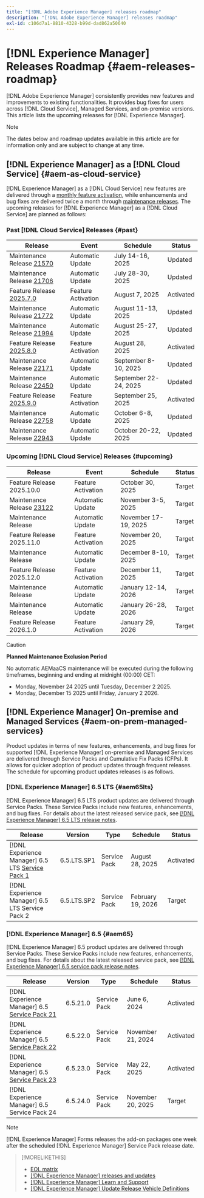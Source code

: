 ```yaml
---
title: "[!DNL Adobe Experience Manager] releases roadmap"
description: "[!DNL Adobe Experience Manager] releases roadmap"
exl-id: c106d7a1-8810-4328-b99d-dad862a50640
---
```


# [!DNL Experience Manager] Releases Roadmap {#aem-releases-roadmap}

[!DNL Adobe Experience Manager] consistently provides new features and improvements to existing functionalities. It provides bug fixes for users across [!DNL Cloud Service], Managed Services, and on-premise versions. This article lists the upcoming releases for [!DNL Experience Manager].

>[!NOTE]
>
>The dates below and roadmap updates available in this article are for information only and are subject to change at any time.

## [!DNL Experience Manager] as a [!DNL Cloud Service] {#aem-as-cloud-service}

[!DNL Experience Manager] as a [!DNL Cloud Service] new features are delivered through a [monthly feature activation](https://experienceleague.adobe.com/en/docs/experience-manager-cloud-service/content/release-notes/release-notes/release-notes-current), while enhancements and bug fixes are delivered twice a month through [maintenance releases](https://experienceleague.adobe.com/en/docs/experience-manager-cloud-service/content/release-notes/maintenance/latest).
The upcoming releases for [!DNL Experience Manager] as a [!DNL Cloud Service] are planned as follows:

### Past [!DNL Cloud Service] Releases {#past}

| Release |Event |Schedule |Status |
|---|---|---|---|
| Maintenance Release [21570](https://experienceleague.adobe.com/en/docs/experience-manager-cloud-service/content/release-notes/maintenance/2025/2025-7-0#21570)|Automatic Update|July 14-16, 2025|Updated|
| Maintenance Release [21706](https://experienceleague.adobe.com/en/docs/experience-manager-cloud-service/content/release-notes/maintenance/2025/2025-7-0#21706)|Automatic Update|July 28-30, 2025|Updated|
| Feature Release [2025.7.0](https://experienceleague.adobe.com/en/docs/experience-manager-cloud-service/content/release-notes/release-notes/2025/release-notes-2025-7-0) |Feature Activation|August 7, 2025 |Activated|
| Maintenance Release [21772](https://experienceleague.adobe.com/en/docs/experience-manager-cloud-service/content/release-notes/maintenance/2025/2025-8-0#21772)|Automatic Update|August 11-13, 2025|Updated|
| Maintenance Release [21994](https://experienceleague.adobe.com/en/docs/experience-manager-cloud-service/content/release-notes/maintenance/2025/2025-8-0#21994)|Automatic Update|August 25-27, 2025|Updated|
| Feature Release [2025.8.0](https://experienceleague.adobe.com/en/docs/experience-manager-cloud-service/content/release-notes/release-notes/2025/release-notes-2025-8-0) |Feature Activation|August 28, 2025 |Activated|
| Maintenance Release [22171](https://experienceleague.adobe.com/en/docs/experience-manager-cloud-service/content/release-notes/maintenance/2025/2025-9-0#22171)|Automatic Update|September 8-10, 2025|Updated|
| Maintenance Release [22450](https://experienceleague.adobe.com/en/docs/experience-manager-cloud-service/content/release-notes/maintenance/2025/2025-9-0#22450)|Automatic Update|September 22-24, 2025|Updated|
| Feature Release [2025.9.0](https://experienceleague.adobe.com/en/docs/experience-manager-cloud-service/content/release-notes/release-notes/release-notes-current) |Feature Activation|September 25, 2025 |Activated|
| Maintenance Release [22758](https://experienceleague.adobe.com/en/docs/experience-manager-cloud-service/content/release-notes/maintenance/2025/2025-10-0#22758)|Automatic Update|October 6-8, 2025|Updated|
| Maintenance Release [22943](https://experienceleague.adobe.com/en/docs/experience-manager-cloud-service/content/release-notes/maintenance/2025/2025-10-0#22943)|Automatic Update|October 20-22, 2025|Updated|

### Upcoming [!DNL Cloud Service] Releases {#upcoming}

| Release |Event |Schedule |Status |
|---|---|---|---|
| Feature Release 2025.10.0 |Feature Activation|October 30, 2025 |Target|
| Maintenance Release [23122](https://experienceleague.adobe.com/en/docs/experience-manager-cloud-service/content/release-notes/maintenance/latest)|Automatic Update|November 3-5, 2025|Target|
| Maintenance Release|Automatic Update|November 17-19, 2025|Target|
| Feature Release 2025.11.0 |Feature Activation|November 20, 2025 |Target|
| Maintenance Release|Automatic Update|December 8-10, 2025|Target|
| Feature Release 2025.12.0 |Feature Activation|December 11, 2025 |Target|
| Maintenance Release|Automatic Update|January 12-14, 2026|Target|
| Maintenance Release|Automatic Update|January 26-28, 2026|Target|
| Feature Release 2026.1.0 |Feature Activation|January 29, 2026 |Target|

>[!CAUTION]
>
>**Planned Maintenance Exclusion Period**
>
> No automatic AEMaaCS maintenance will be executed during the following timeframes, beginning and ending at midnight (00:00) CET:
>
>* Monday, November 24 2025 until Tuesday, December 2 2025.
>* Monday, December 15 2025 until Friday, January 2 2026.

## [!DNL Experience Manager] On-premise and Managed Services {#aem-on-prem-managed-services}

Product updates in terms of new features, enhancements, and bug fixes for supported [!DNL Experience Manager] on-premise and Managed Services are delivered through Service Packs and Cumulative Fix Packs (CFPs). It allows for quicker adoption of product updates through frequent releases. The schedule for upcoming product updates releases is as follows.

### [!DNL Experience Manager] 6.5 LTS {#aem65lts}

[!DNL Experience Manager] 6.5 LTS product updates are delivered through Service Packs. These Service Packs include new features, enhancements, and bug fixes. For details about the latest released service pack, see [[!DNL Experience Manager] 6.5 LTS release notes](https://experienceleague.adobe.com/en/docs/experience-manager-65-lts/content/release-notes/release-notes).

| Release | Version | Type | Schedule | Status |
|---|---|---|---|---|
| [!DNL Experience Manager] 6.5 LTS [Service Pack 1](https://experienceleague.adobe.com/en/docs/experience-manager-65-lts/content/release-notes/release-notes) | 6.5.LTS.SP1 | Service Pack | August 28, 2025 | Activated |
| [!DNL Experience Manager] 6.5 LTS Service Pack 2 | 6.5.LTS.SP2 | Service Pack | February 19, 2026 | Target |

### [!DNL Experience Manager] 6.5 {#aem65}

[!DNL Experience Manager] 6.5 product updates are delivered through Service Packs. These Service Packs include new features, enhancements, and bug fixes. For details about the latest released service pack, see [[!DNL Experience Manager] 6.5 service pack release notes](https://experienceleague.adobe.com/en/docs/experience-manager-65/content/release-notes/release-notes).

| Release | Version | Type | Schedule | Status |
|---|---|---|---|---|
| [!DNL Experience Manager] 6.5 [Service Pack 21](https://experienceleague.adobe.com/en/docs/experience-manager-65/content/release-notes/service-pack/6-5-21) |6.5.21.0 | Service Pack | June 6, 2024 | Activated |
| [!DNL Experience Manager] 6.5 [Service Pack 22](https://experienceleague.adobe.com/en/docs/experience-manager-65/content/release-notes/service-pack/6-5-22) |6.5.22.0 | Service Pack | November 21, 2024 | Activated |
| [!DNL Experience Manager] 6.5 [Service Pack 23](https://experienceleague.adobe.com/en/docs/experience-manager-65/content/release-notes/release-notes) |6.5.23.0 | Service Pack | May 22, 2025 | Activated |
| [!DNL Experience Manager] 6.5 Service Pack 24 |6.5.24.0 | Service Pack | November 20, 2025 | Target |

>[!NOTE]
>
>[!DNL Experience Manager] Forms releases the add-on packages one week after the scheduled [!DNL Experience Manager] Service Pack release date.

>[!MORELIKETHIS]
>
>* [EOL matrix](https://helpx.adobe.com/support/programs/eol-matrix.html)
>* [[!DNL Experience Manager] releases and updates](https://experienceleague.adobe.com/en/docs/experience-manager-release-information/aem-release-updates/aem-releases-updates)
>* [[!DNL Experience Manager] Learn and Support](https://experienceleague.adobe.com/en/docs/experience-manager-cloud-service)
>* [[!DNL Experience Manager] Update Release Vehicle Definitions](/help/using/update-release-vehicle-definitions.md)
